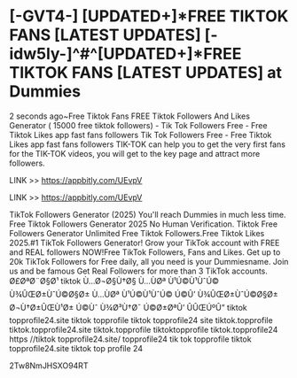 # [-GVT4-] [UPDATED+]*FREE TIKTOK FANS [LATEST UPDATES] [-idw5ly-]^#^[UPDATED+]*FREE TIKTOK FANS [LATEST UPDATES] at Dummies

 

2 seconds ago~Free Tiktok Fans FREE Tiktok Followers And Likes Generator ( 15000 free tiktok followers) - Tik Tok Followers Free - Free Tiktok Likes app fast fans followers Tik Tok Followers Free - Free Tiktok Likes app fast fans followers TIK-TOK can help you to get the very first fans for the TIK-TOK videos, you will get to the key page and attract more followers.

 

LINK >> https://appbitly.com/UEvpV

LINK >> https://appbitly.com/UEvpV

TikTok Followers Generator (2025) You'll reach Dummies in much less time. Free Tiktok Followers Generator 2025 No Human Verification. Tiktok Free Followers Generator Unlimited Free Tiktok Followers.Free Tiktok Likes 2025.#1 TikTok Followers Generator! Grow your TikTok account with FREE and REAL followers NOW!Free TikTok Followers, Fans and Likes. Get up to 20k TikTok Followers for Free daily, all you need is your Dummiesname. Join us and be famous Get Real Followers for more than 3 TikTok accounts. Ø£ØªØ¨Ø§Ø¹ tiktok Ù…Ø¬Ø§Ù†Ø§ Ù…ÙØª Ù¹Ú©Ù¹ÙˆÚ© Ù¾ÛŒØ±ÙˆÚ©Ø§Ø± Ù…ÙØª Ù¹Ú©Ù¹ÙˆÚ© Ú©Û’ Ù¾ÛŒØ±ÙˆÚ©Ø§Ø± Ø¬Ù†Ø±ÛŒÙ¹Ø± Ú©Ùˆ Ù¾Ø³Ù†Ø¯ Ú©Ø±ØªÛ’ ÛÛŒÚºÛ” tiktok topprofile24.site tiktok topprofile tiktok topprofile24 site tiktok.topprofile tiktok.topprofile24.site tiktok.topprofile tiktoktopprofile tiktok.topprofile24 https //tiktok topprofile24.site/ topprofile24 tik tok topprofile tiktok topprofile24.site tiktok top profile 24

2Tw8NmJHSXO94RT

